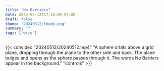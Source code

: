 ```yaml
---
title: "No Barriers"
date: 2024-05-12T17:16:09-04:00
draft: false
thumb: "20240512/thumb.png"
summary: ""
tags: ["wire"]
---
```


{{< cdnvideo "20240512/20240512.mp4" "A sphere orbits above a grid plane, dropping through the plane to the other side and back. The plane bulges and opens as the sphere passes through it. The words No Barriers appear in the background." "controls" >}}
